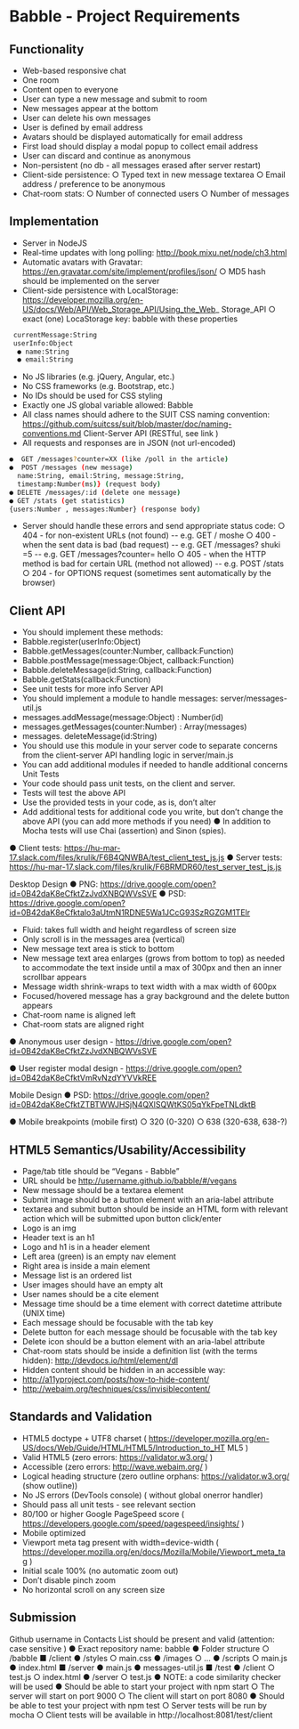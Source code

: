 # Babble - Project Requirements


## Functionality

 - Web-based responsive chat
- One room
- Content open to everyone
- User can type a new message and submit to room
- New messages appear at the bottom
- User can delete his own messages
- User is defined by email address
- Avatars should be displayed automatically for email address
- First load should display a modal popup to collect email address
- User can discard and continue as anonymous
- Non-persistent (no db - all messages erased after server restart)
- Client-side persistence:
    ○ Typed text in new message textarea
    ○ Email address / preference to be anonymous
- Chat-room stats:
○ Number of connected users
○ Number of messages

## Implementation
- Server in NodeJS
- Real-time updates with long polling: http://book.mixu.net/node/ch3.html
- Automatic avatars with Gravatar: https://en.gravatar.com/site/implement/profiles/json/
○ MD5 hash should be implemented on the server
- Client-side persistence with LocalStorage:
https://developer.mozilla.org/en-US/docs/Web/API/Web_Storage_API/Using_the_Web_
Storage_API
○ exact (one) LocaStorage key: babble with these properties
```sh
 currentMessage:String
 userInfo:Object
  ● name:String
  ● email:String
```
- No JS libraries (e.g. jQuery, Angular, etc.)
- No CSS frameworks (e.g. Bootstrap, etc.)
- No IDs should be used for CSS styling
- Exactly one JS global variable allowed: Babble
- All class names should adhere to the SUIT CSS naming convention:
https://github.com/suitcss/suit/blob/master/doc/naming-conventions.md
Client-Server API (RESTful, see link )
- All requests and responses are in JSON (not url-encoded)

```sh
●  GET /messages?counter=XX (like /poll in the article)
●  POST /messages (new message)
  name:String, email:String, message:String,
  timestamp:Number(ms)} (request body)
● DELETE /messages/:id (delete one message)
● GET /stats (get statistics)
{users:Number , messages:Number} (response body)
```

- Server should handle these errors and send appropriate status code:
○ 404 - for non-existent URLs (not found)
-- e.g. GET / moshe
○ 400 - when the sent data is bad (bad request)
-- e.g. GET /messages? shuki =5
-- e.g. GET /messages?counter= hello
○ 405 - when the HTTP method is bad for certain URL (method not allowed)
-- e.g. POST /stats
○ 204 - for OPTIONS request (sometimes sent automatically by the browser)

## Client API
- You should implement these methods:
- Babble.register(userInfo:Object)
- Babble.getMessages(counter:Number, callback:Function)
- Babble.postMessage(message:Object, callback:Function)
- Babble.deleteMessage(id:String, callback:Function)
- Babble.getStats(callback:Function)
- See unit tests for more info
Server API
- You should implement a module to handle messages: server/messages-util.js
- messages.addMessage(message:Object) : Number(id)
- messages.getMessages(counter:Number) : Array(messages)
- messages. deleteMessage(id:String)
- You should use this module in your server code to separate concerns from the
client-server API handling logic in server/main.js
- You can add additional modules if needed to handle additional concerns
Unit Tests
- Your code should pass unit tests, on the client and server.
- Tests will test the above API
- Use the provided tests in your code, as is, don’t alter
- Add additional tests for additional code you write, but don’t change the above API (you
can add more methods if you need)
● In addition to Mocha tests will use Chai (assertion) and Sinon (spies).

● Client tests: https://hu-mar-17.slack.com/files/krulik/F6B4QNWBA/test_client_test_js.js
● Server tests: https://hu-mar-17.slack.com/files/krulik/F6BRMDR60/test_server_test_js.js

Desktop Design
● PNG: https://drive.google.com/open?id=0B42daK8eCfktZzJvdXNBQWVsSVE
● PSD:
https://drive.google.com/open?id=0B42daK8eCfktalo3aUtmN1RDNE5Wa1JCcG93SzRGZGM1TElr


- Fluid: takes full width and height regardless of screen size
- Only scroll is in the messages area (vertical)
- New message text area is stick to bottom
- New message text area enlarges (grows from bottom to top) as needed to accommodate
the text inside until a max of 300px and then an inner scrollbar appears
- Message width shrink-wraps to text width with a max width of 600px
- Focused/hovered message has a gray background and the delete button appears
- Chat-room name is aligned left
- Chat-room stats are aligned right

● Anonymous user design -
 https://drive.google.com/open?id=0B42daK8eCfktZzJvdXNBQWVsSVE
 
● User register modal design -
https://drive.google.com/open?id=0B42daK8eCfktVmRvNzdYYVVkREE

Mobile Design
● PSD:
https://drive.google.com/open?id=0B42daK8eCfktZTBTWWJHSjN4QXlSQWtKS05qYkFpeTNLdktB

● Mobile breakpoints (mobile first)
○ 320 (0-320)
○ 638 (320-638, 638-?)


## HTML5 Semantics/Usability/Accessibility
- Page/tab title should be “Vegans - Babble”
- URL should be http://username.github.io/babble/#/vegans
- New message should be a textarea element
- Submit image should be a button element with an aria-label attribute
- textarea and submit button should be inside an HTML form with relevant action which
will be submitted upon button click/enter
- Logo is an img
- Header text is an h1
- Logo and h1 is in a header element
- Left area (green) is an empty nav element
- Right area is inside a main element
- Message list is an ordered list
- User images should have an empty alt
- User names should be a cite element
- Message time should be a time element with correct datetime attribute (UNIX time)
- Each message should be focusable with the tab key
- Delete button for each message should be focusable with the tab key
- Delete icon should be a button element with an aria-label attribute
- Chat-room stats should be inside a definition list (with the terms hidden):
http://devdocs.io/html/element/dl
- Hidden content should be hidden in an accessible way:
- http://a11yproject.com/posts/how-to-hide-content/
- http://webaim.org/techniques/css/invisiblecontent/

## Standards and Validation
- HTML5 doctype + UTF8 charset
( https://developer.mozilla.org/en-US/docs/Web/Guide/HTML/HTML5/Introduction_to_HT
ML5 )
- Valid HTML5 (zero errors: https://validator.w3.org/ )
- Accessible (zero errors: http://wave.webaim.org/ )
- Logical heading structure (zero outline orphans: https://validator.w3.org/ (show outline))
- No JS errors (DevTools console) ( without global onerror handler)
- Should pass all unit tests - see relevant section
- 80/100 or higher Google PageSpeed score
( https://developers.google.com/speed/pagespeed/insights/ )
- Mobile optimized
- Viewport meta tag present with width=device-width
( https://developer.mozilla.org/en/docs/Mozilla/Mobile/Viewport_meta_tag )
- Initial scale 100% (no automatic zoom out)
- Don’t disable pinch zoom
- No horizontal scroll on any screen size

## Submission
 Github username in Contacts List should be present and valid (attention: case sensitive )
● Exact repository name: babble
● Folder structure
○ /babble
■ /client
● /styles
○ main.css
● /images
○ ...
● /scripts
○ main.js
● index.html
■ /server
● main.js
● messages-util.js
■ /test
● /client
○ test.js
○ index.html
● /server
○ test.js
● NOTE: a code similarity checker will be used
● Should be able to start your project with npm start
○ The server will start on port 9000
○ The client will start on port 8080
● Should be able to test your project with npm test
○ Server tests will be run by mocha
○ Client tests will be available in http://localhost:8081/test/client


